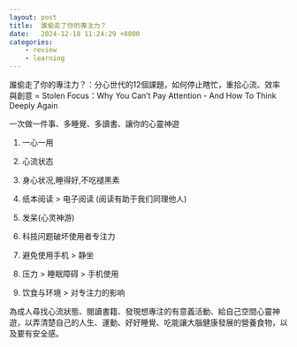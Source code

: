 ```yaml
---
layout: post
title:  誰偷走了你的專注力？
date:   2024-12-18 11:24:29 +0800
categories: 
    - review
    - learning
---
```


誰偷走了你的專注力？：分心世代的12個課題，如何停止瞎忙，重拾心流、效率與創意 = Stolen Focus：Why You Can’t Pay Attention - And How To Think Deeply Again

一次做一件事、多睡覺、多讀書、讓你的心靈神遊

1. 一心一用

2. 心流状态

3. 身心状况,睡得好,不吃褪黑素

4. 纸本阅读 > 电子阅读 (阅读有助于我们同理他人)

5. 发呆(心灵神游)

6. 科技问题破坏使用者专注力

7. 避免使用手机 > 静坐

8. 压力 > 睡眠障碍 > 手机使用

9. 饮食与环境 > 对专注力的影响

為成人尋找心流狀態、閱讀書籍、發現想專注的有意義活動、給自己空間心靈神遊，以弄清楚自己的人生、運動、好好睡覺、吃能讓大腦健康發展的營養食物，以及要有安全感。